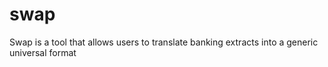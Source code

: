 # swap
Swap is a tool that allows users to translate banking extracts into a generic universal format

